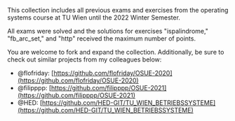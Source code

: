 This collection includes all previous exams and exercises from the operating systems course at TU Wien until the 2022 Winter Semester.

All exams were solved and the solutions for exercises "ispalindrome," "fb_arc_set," and "http" received the maximum number of points.

You are welcome to fork and expand the collection. Additionally, be sure to check out similar projects from my colleagues below:

- @flofriday: [https://github.com/flofriday/OSUE-2020](https://github.com/flofriday/OSUE-2020)
- @filipppp: [https://github.com/filipppp/OSUE-2021](https://github.com/filipppp/OSUE-2021)
- @HED: [https://github.com/HED-GIT/TU_WIEN_BETRIEBSSYSTEME](https://github.com/HED-GIT/TU_WIEN_BETRIEBSSYSTEME)
